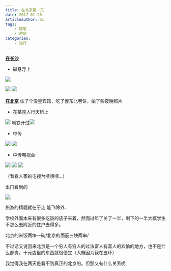```yaml
---
title: 在北京第一天
date: 2017-01-20
articleauthor: m1
tags:
    - 随笔
    - 游记
categories:
    - 浊行
---
```

**<u>在长沙</u>**

*   磁悬浮上

![](http://imglf2.nosdn.127.net/img/RE4yTEZuL3FaSFpTQWVpTHpENDdZeGI3aWRZZjc1TDIvSjBCWkdzcWtEcDA0eXY0QzlKUGdBPT0.jpg?=imageView&thumbnail=500x0&quality=96&stripmeta=0&type=jpg%7Cwatermark&type=2)

![](http://imglf1.nosdn.127.net/img/RE4yTEZuL3FaSFpTQWVpTHpENDdZOFY4Q2htK2FuTncyWlJ6djJHZHRQenhwejlmR1JVaStnPT0.jpg?=imageView&thumbnail=500x0&quality=96&stripmeta=0&type=jpg%7Cwatermark&type=2)
![](http://imglf1.nosdn.127.net/img/RE4yTEZuL3FaSFpTQWVpTHpENDdZNERrQ21VdG5sdFNIS3hjKzd2VFY1SjBNK25LTjRlbUhBPT0.jpg?=imageView&thumbnail=500x0&quality=96&stripmeta=0&type=jpg%7Cwatermark&type=2)
<br/><br/>
**<u>在北京</u>**
住了个没星宾馆，吃了餐东北卷饼，拍了些夜晚照片

*   在某座人行天桥上

![](http://imglf0.nosdn.127.net/img/RE4yTEZuL3FaSFpTQWVpTHpENDdZMkx3TTk2TnNQTU44ZlNvaFBIM0RMeXNsSUJJclF3dldBPT0.jpg?=imageView&thumbnail=500x0&quality=96&stripmeta=0&type=jpg%7Cwatermark&type=2)
地铁开过![](http://imglf2.nosdn.127.net/img/RE4yTEZuL3FaSFpTQWVpTHpENDdZNSs3MDZud0hPajYvZ3FHbnVTQStLK0FjUW50ZStqUWh3PT0.jpg?=imageView&thumbnail=500x0&quality=96&stripmeta=0&type=jpg%7Cwatermark&type=2)

*   中传

![](http://imglf2.nosdn.127.net/img/RE4yTEZuL3FaSFpTQWVpTHpENDdZelVYQnZmakFzUTVmYzJrY0ZyZEVCQUx1djdXNDZXRVVRPT0.jpg?=imageView&thumbnail=500x0&quality=96&stripmeta=0&type=jpg%7Cwatermark&type=2)
![](http://imglf.nosdn.127.net/img/RE4yTEZuL3FaSFpTQWVpTHpENDdZMFdPeFJVS3V6QXVYaG0yYzc3SzFqYTJZMFhhV1AyRkVnPT0.jpg?=imageView&thumbnail=500x0&quality=96&stripmeta=0&type=jpg%7Cwatermark&type=2)

*   中传电视台

![](http://imglf0.nosdn.127.net/img/RE4yTEZuL3FaSFpTQWVpTHpENDdZN24xcjQrajMvOFMzSnNKeWN6cjJLKzFRQ2FNWEVDcG93PT0.jpg?=imageView&thumbnail=500x0&quality=96&stripmeta=0&type=jpg%7Cwatermark&type=2)
![](http://imglf1.nosdn.127.net/img/RE4yTEZuL3FaSFpTQWVpTHpENDdZL29DeEsrNzRFeUxsNVFNNStFL1hkNDdCSmNWa1BJdDZnPT0.jpg?=imageView&thumbnail=500x0&quality=96&stripmeta=0&type=jpg%7Cwatermark&type=2)
![](http://imglf1.nosdn.127.net/img/RE4yTEZuL3FaSFpTQWVpTHpENDdZOUZjWWRjMHpDdDh3eEtjR1NWS0oweWRBYkg3LzFyaWdnPT0.jpg?=imageView&thumbnail=500x0&quality=96&stripmeta=0&type=jpg%7Cwatermark&type=2)

（看看人家的电视台啧啧啧...）

出门看到的

![](http://imglf.nosdn.127.net/img/RE4yTEZuL3FaSFpTQWVpTHpENDdZOXh6T0t6OGZSbHZ6VU5Zamt6ZEllQjU1ZDBGY2dCN3JnPT0.jpg?=imageView&thumbnail=500x0&quality=96&stripmeta=0&type=jpg%7Cwatermark&type=2)

旅游的精髓就在于走.能飞除外.

学校外面本来有很多吃饭的店子来着，然而过年了关了一半，剩下的一半大概学生不怎么去附近的住户去得多。

北京的米饭两块一碗/北京的面筋三块两串/

不过话又说回来北京是一个穷人有穷人的过法富人有富人的欢愉的地方，也不是什么都贵。十元店里的东西就很便宜（大概因为我在五环）

我觉得我在两天是看不到真正的北京的。但那又有什么关系呢